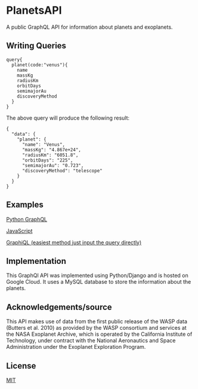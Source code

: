 # PlanetsAPI

A public GraphQL API for information about planets and exoplanets.

## Writing Queries

```
query{
  planet(code:"venus"){
    name
    massKg
    radiusKm
    orbitDays
    semimajorAu
    discoveryMethod
  }
}
```

The above query will produce the following result:

```
{
  "data": {
    "planet": {
      "name": "Venus",
      "massKg": "4.867e+24",
      "radiusKm": "6051.8",
      "orbitDays": "225",
      "semimajorAu": "0.723",
      "discoveryMethod": "telescope"
    }
  }
}
```

## Examples

[Python GraphQL](https://github.com/ZaneTurner/PlanetsAPI/blob/master/Examples/AccessPlanetByID.py)

[JavaScript](https://github.com/ZaneTurner/PlanetsAPI/blob/master/Examples/javascript-example.js)

[GraphiQL (easiest method just input the query directly)](https://pristine-gadget-267405.appspot.com/graphql/)

## Implementation

This GraphQl API was implemented using Python/Django and is hosted on Google Cloud. It uses a MySQL database to store the information about the planets. 

## Acknowledgements/source

This API makes use of data from the first public release of the WASP data (Butters et al. 2010) as provided by the WASP consortium and services at the NASA Exoplanet Archive, which is operated by the California Institute of Technology, under contract with the National Aeronautics and Space Administration under the Exoplanet Exploration Program.

## License

[MIT](https://github.com/ZaneTurner/PlanetsAPI/blob/master/LICENSE)

